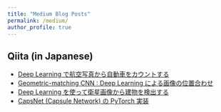 ```yaml
---
title: "Medium Blog Posts"
permalink: /medium/
author_profile: true
---
```


## Qiita (in Japanese)

- [Deep Learning で航空写真から自動車をカウントする](https://qiita.com/motokimura/items/d155d532a5f1dd02089c)
- [Geometric-matching CNN : Deep Learning による画像の位置合わせ](https://qiita.com/motokimura/items/4d3b56190e481041d55a)
- [Deep Learning を使って衛星画像から建物を検出する](https://qiita.com/motokimura/items/a84711761f2aeb132a84)
- [CapsNet (Capsule Network) の PyTorch 実装](https://qiita.com/motokimura/items/cae9defed10cb5efeb62)
